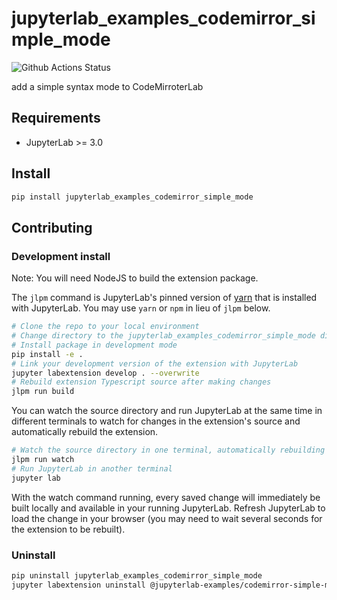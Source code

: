 # jupyterlab_examples_codemirror_simple_mode

![Github Actions Status](https://github.com/jupyterlab/extension-examples/workflows/Build/badge.svg)

add a simple syntax mode to CodeMirroterLab

## Requirements

- JupyterLab >= 3.0

## Install

```bash
pip install jupyterlab_examples_codemirror_simple_mode
```

## Contributing

### Development install

Note: You will need NodeJS to build the extension package.

The `jlpm` command is JupyterLab's pinned version of
[yarn](https://yarnpkg.com/) that is installed with JupyterLab. You may use
`yarn` or `npm` in lieu of `jlpm` below.

```bash
# Clone the repo to your local environment
# Change directory to the jupyterlab_examples_codemirror_simple_mode directory
# Install package in development mode
pip install -e .
# Link your development version of the extension with JupyterLab
jupyter labextension develop . --overwrite
# Rebuild extension Typescript source after making changes
jlpm run build
```

You can watch the source directory and run JupyterLab at the same time in different terminals to watch for changes in the extension's source and automatically rebuild the extension.

```bash
# Watch the source directory in one terminal, automatically rebuilding when needed
jlpm run watch
# Run JupyterLab in another terminal
jupyter lab
```

With the watch command running, every saved change will immediately be built locally and available in your running JupyterLab. Refresh JupyterLab to load the change in your browser (you may need to wait several seconds for the extension to be rebuilt).

### Uninstall

```bash
pip uninstall jupyterlab_examples_codemirror_simple_mode
jupyter labextension uninstall @jupyterlab-examples/codemirror-simple-mode
```
